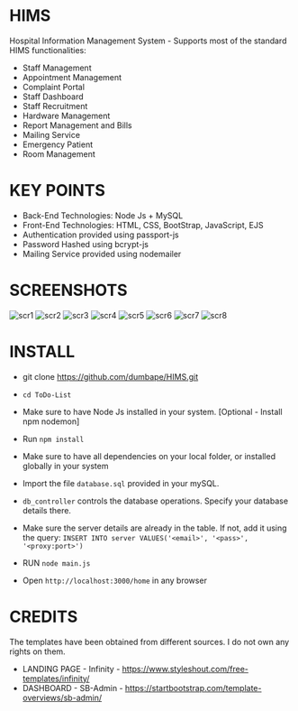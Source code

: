 # HIMS

Hospital Information Management System - Supports most of the standard HIMS functionalities:

* Staff Management
* Appointment Management
* Complaint Portal
* Staff Dashboard
* Staff Recruitment
* Hardware Management
* Report Management and Bills
* Mailing Service
* Emergency Patient
* Room Management

# KEY POINTS

* Back-End Technologies: Node Js + MySQL
* Front-End Technologies: HTML, CSS, BootStrap, JavaScript, EJS
* Authentication provided using passport-js
* Password Hashed using bcrypt-js
* Mailing Service provided using nodemailer

# SCREENSHOTS

![scr1](https://github.com/dumbape/HIMS/blob/master/home.png?raw=true)
![scr2](https://github.com/dumbape/HIMS/blob/master/complain.png?raw=true)
![scr3](https://github.com/dumbape/HIMS/blob/master/login.png?raw=true)
![scr4](https://github.com/dumbape/HIMS/blob/master/Dashboard.png?raw=true)
![scr5](https://github.com/dumbape/HIMS/blob/master/settings.png?raw=true)
![scr6](https://github.com/dumbape/HIMS/blob/master/Emergency.png?raw=true)
![scr7](https://github.com/dumbape/HIMS/blob/master/admit.png?raw=true)
![scr8](https://github.com/dumbape/HIMS/blob/master/report.png?raw=true)

# INSTALL

* git clone https://github.com/dumbape/HIMS.git

* `cd ToDo-List`

* Make sure to have Node Js installed in your system. [Optional - Install npm nodemon]

* Run `npm install`

* Make sure to have all dependencies on your local folder, or installed globally in your system

* Import the file `database.sql` provided in your mySQL.

* `db_controller` controls the database operations. Specify your database details there.

* Make sure the server details are already in the table. If not, add it using the query:
  `INSERT INTO server VALUES('<email>', '<pass>', '<proxy:port>')`
  
* RUN `node main.js`

* Open `http://localhost:3000/home` in any browser

# CREDITS

The templates have been obtained from different sources. I do not own any rights on them.
* LANDING PAGE - Infinity - https://www.styleshout.com/free-templates/infinity/
* DASHBOARD - SB-Admin - https://startbootstrap.com/template-overviews/sb-admin/



